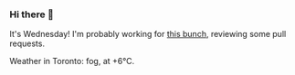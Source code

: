 ### Hi there :wave:

It's Wednesday! I'm probably working for [this bunch](https://github.com/kohofinancial), reviewing some pull requests.

Weather in Toronto: fog, at +6°C.
